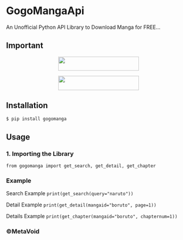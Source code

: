 # GogoMangaApi
An Unofficial Python API Library to Download Manga  for FREE...

## Important

<p align="center"><a href="https://t.me/metavoidsupport"> <img src="https://img.shields.io/badge/Meta%20Void%20Support-pink?style=for-the-badge" width="220" height="38.45"/></a></p>

<p align="center"><a href="https://t.me/metavoid"> <img src="https://img.shields.io/badge/Meta%20Void%20Channel-blue?style=for-the-badge" width="220" height="38.45"/></a></p>


## Installation
```$ pip install gogomanga```

## Usage
### 1. Importing the Library
```from gogomanga import get_search, get_detail, get_chapter```

### Example 

Search Example
```print(get_search(query="naruto"))```

Detail Example
```print(get_detail(mangaid="boruto", page=1))```

Details Example
```print(get_chapter(mangaid="boruto", chapternum=1))```

### ©MetaVoid
